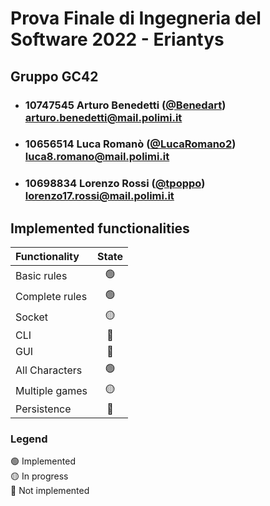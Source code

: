 # Prova Finale di Ingegneria del Software 2022 - Eriantys
## Gruppo GC42

- ###   10747545    Arturo Benedetti ([@Benedart](https://github.com/benedart))<br>arturo.benedetti@mail.polimi.it
- ###   10656514    Luca Romanò ([@LucaRomano2](https://github.com/LucaRomano2))<br>luca8.romano@mail.polimi.it
- ###   10698834    Lorenzo Rossi ([@tpoppo](https://github.com/tpoppo))<br>lorenzo17.rossi@mail.polimi.it

## Implemented functionalities

| Functionality    |                       State                        |
|:-----------------|:--------------------------------------------------:|
| Basic rules      | 🟢 |
| Complete rules   | 🟢 |
| Socket           | 🟡 |
| CLI              | 🔴 |
| GUI              | 🔴 |
| All Characters   | 🟢 |
| Multiple games   | 🟡 |
| Persistence      | 🔴 |

### Legend
🟢 Implemented<br>
🟡 In progress<br>
🔴 Not implemented<br>

